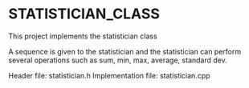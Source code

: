 # STATISTICIAN_CLASS

This project implements the statistician class

A sequence is given to the statistician and the statistician can perform several operations such as
  sum, min, max, average, standard dev.
  
Header file: statistician.h
Implementation file: statistician.cpp
